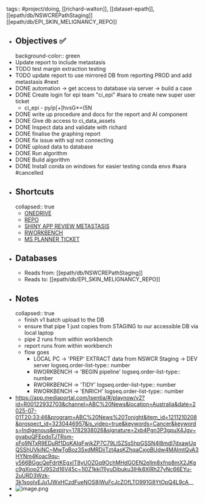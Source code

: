 tags:: #project/doing, [[richard-walton]], [[dataset-epath]], [[epath/db/NSWCREPathStaging]] [[epath/db/EPI_SKIN_MELIGNANCY_REPO]]

- ## Objectives ✅
  background-color:: green
- Update report to include metastasis
- TODO test margin extraction testing
- TODO update report to use mirrored DB from reporting PROD and add metastasis #next
- DONE automation -> get access to database via server -> build a case
- DONE Create login for epi team "ci_epi" #sara to create new super user ticket
	- ci_epi - py/p[+[hvsG*=(5N
- DONE write up procedure and docs for the report and AI component
- DONE Give db access to ci_data_assets
- DONE Inspect data and validate with richard
- DONE finalise the graphing report
- DONE fix issue with sql not connecting
- DONE upload data to database
- DONE Run algorithm
- DONE Build algorithm
- DONE Install conda on windows for easier testing conda envs #sara #cancelled
- ## Shortcuts
  collapsed:: true
	- [ONEDRIVE](https://nswhealth-my.sharepoint.com/:f:/r/personal/phillip_hungerford_health_nsw_gov_au/Documents/3_ACTIVE/2025_20%20ePath%20Lung%20Cancer%20(v1.5.0)?csf=1&web=1&e=vMtlhX)
	- [REPO](https://cinsw.visualstudio.com/Epidemiology%20and%20Biostatistics/_git/ePathMonitoringReport?path=%2F&version=GBv1.5.1&_a=contents)
	- [SHINY APP REVIEW METASTASIS](https://rsconnect-dev.nswhealth.net:3939/content/cfe8f55c-31c4-4267-b204-08c4c63a749a/)
	- [RWORKBENCH](https://rsconnect-dev.nswhealth.net:8787/s/e2976ff4f852263a75736/?launcher=1)
	- [MS PLANNER TICKET](https://teams.microsoft.com/l/entity/com.microsoft.teamspace.tab.planner/mytasks?tenantId=a687a7bf-02db-43df-bcbb-e7a8bda611a2&webUrl=https%3A%2F%2Ftasks.teams.microsoft.com%2Fteamsui%2FpersonalApp%2Falltasklists&context=%7B%22subEntityId%22%3A%22%2Fv1%2Fassignedtome%2Fview%2Fboard%2Ftask%2FxaB1WN0d6UedEsuDFERlK8gAKgS0%22%7D)
- ## Databases
	- Reads from: [[epath/db/NSWCREPathStaging]]
	- Reads to: [[epath/db/EPI_SKIN_MELIGNANCY_REPO]]
- ## Notes
  collapsed:: true
	- finish v1 batch upload to the DB
	- ensure that pipe 1 just copies from STAGING to our accessible DB via local laptop
	- pipe 2 runs from within workbench
	- report runs from within workbench
	- flow goes
		- LOCAL PC         -> 'PREP' EXTRACT data from NSWCR Staging -> DEV server
		  logseq.order-list-type:: number
		- RWORKBENCH -> 'BEGIN pipeline'
		  logseq.order-list-type:: number
		- RWORKBENCH -> 'TIDY'
		  logseq.order-list-type:: number
		- RWORKBENCH -> 'ENRICH'
		  logseq.order-list-type:: number
- https://app.mediaportal.com/isentia/#/playnow/v2?id=R00122932703&channel=ABC%20News&location=Australia&date=2025-07-01T20:33:46&program=ABC%20News%20Tonight&item_id=1211210208&prospect_id=3230446957&is_video=true&keywords=Cancer&keywords=Indigenous&expiry=1782938026&signature=2xb4Pgn3P3gpuX4Jgv~gyabuQFEpdoTJTRsm-xFo9NTxR9EDuRf1DoKAIqFwjkZP7C79LISZSs5hpGSSN4l8mdI7dxawUqQSShUVkiNC~MwTgBoz3SxdMRDiiTzt4asKZhqaCxjoBUdw4MAImtQvA3HYNm4Koac9qu-y566BGgcQeFdrtKEgxIT8yUOZGq9OchMHdGOEN2eIlm8xfnp8mX2JKgc9gXiop2TJ9S2d16V45c~1l0Z1kki11IyuDibuku3IHk8XlRh27yNc66EYu-2uURD3Wzk-3k1sooIvEJu1JWxHCzdFueNOS8jWuFcJcZOfLTO991G8YtOpQ4L9cA__
- ![image.png](../assets/image_1751410360565_0.png)
-